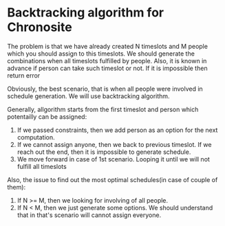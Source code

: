# Backtracking algorithm for Chronosite

The problem is that we have already created N timeslots and M people which you should assign to this timeslots. We should generate the combinations when all timeslots fulfilled by people. Also, it is known in advance if person can take such timeslot or not. If it is impossible then return error

Obviously, the best scenario, that is when all people were involved in schedule generation. We will use backtracking algorithm.

Generally, allgorithm starts from the first timeslot and person which potentailly can be assigned:

1) If we passed constraints, then we add person as an option for the next computation. 
2) If we cannot assign anyone, then we back to previous timeslot. If we reach out the end, then it is impossible to generate schedule.
3) We move forward in case of 1st scenario. Looping it until we will not fulfill all timeslots

Also, the issue to find out the most optimal schedules(in case of couple of them):

1) If N >= M, then we looking for involving of all people.
2) If N < M, then we just generate some options. We should understand that in that's scenario will cannot assign everyone.

